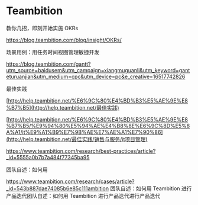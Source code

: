 # Teambition



教你几招，即刻开始实施 OKRs

https://blog.teambition.com/blog/insight/OKRs/

场景用例：用任务时间视图管理敏捷开发

https://blog.teambition.com/gantt?utm_source=baidusem&utm_campaign=xiangmuguanli&utm_keyword=ganteturuanjian&utm_medium=cpc&utm_device=pc&e_creative=16517742826

最佳实践

[http://help.teambition.net/%E6%9C%80%E4%BD%B3%E5%AE%9E%E8%B7%B5](http://help.teambition.net/最佳实践)

[http://help.teambition.net/%E6%9C%80%E4%BD%B3%E5%AE%9E%E8%B7%B5/%E9%94%80%E5%94%AE%E4%B8%8E%E6%9C%8D%E5%8A%A1/it%E9%A1%B9%E7%9B%AE%E7%AE%A1%E7%90%86](http://help.teambition.net/最佳实践/销售与服务/it项目管理)

https://www.teambition.com/research/best-practices/article?_id=5555a0b7b7a484f77345ba95

团队自述：如何用

https://www.teambition.com/research/cases/article?_id=543b887dae74085b6e85c111ambition 团队自述：如何用 Teambition 进行产品迭代团队自述：如何用 Teambition 进行产品迭代进行产品迭代